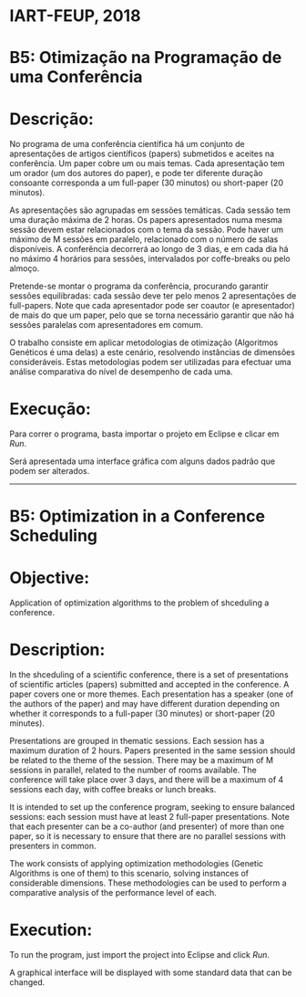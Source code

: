 # IART-FEUP, 2018

# B5: Otimização na Programação de uma Conferência

# Descrição:

No programa de uma conferência científica há um conjunto de apresentações de artigos científicos (papers) submetidos e aceites na conferência. Um paper cobre um ou mais temas. Cada apresentação tem um orador (um dos autores do paper), e pode ter diferente duração consoante corresponda a um full-paper (30 minutos) ou short-paper (20 minutos).

As apresentações são agrupadas em sessões temáticas. Cada sessão tem uma duração máxima de 2 horas. Os papers apresentados numa mesma sessão devem estar relacionados com o tema da sessão. Pode haver um máximo de M sessões em paralelo, relacionado com o número de salas disponíveis. A conferência decorrerá ao longo de 3 dias, e em cada dia há no máximo 4 horários para sessões, intervalados por coffe-breaks ou pelo almoço.

Pretende-se montar o programa da conferência, procurando garantir sessões equilibradas: cada sessão deve ter pelo menos 2 apresentações de full-papers. Note que cada apresentador pode ser coautor (e apresentador) de mais do que um paper, pelo que se torna necessário garantir que não há sessões paralelas com apresentadores em comum.

O trabalho consiste em aplicar metodologias de otimização (Algoritmos Genéticos é uma delas) a este cenário, resolvendo instâncias de dimensões consideráveis. Estas metodologias podem ser utilizadas para efectuar uma análise comparativa do nível de desempenho de cada uma.

# Execução:

Para correr o programa, basta importar o projeto em Eclipse e clicar em _Run_.

Será apresentada uma interface gráfica com alguns dados padrão que podem ser alterados.

---------------------------------------------------------------------------------------------------------------------------------------
# B5: Optimization in a Conference Scheduling

# Objective:

Application of optimization algorithms to the problem of shceduling a conference.

# Description:

In the shceduling of a scientific conference, there is a set of presentations of scientific articles (papers) submitted and accepted in the conference. A paper covers one or more themes. Each presentation has a speaker (one of the authors of the paper) and may have different duration depending on whether it corresponds to a full-paper (30 minutes) or short-paper (20 minutes).

Presentations are grouped in thematic sessions. Each session has a maximum duration of 2 hours. Papers presented in the same session should be related to the theme of the session. There may be a maximum of M sessions in parallel, related to the number of rooms available. The conference will take place over 3 days, and there will be a maximum of 4 sessions each day, with coffee breaks or lunch breaks.

It is intended to set up the conference program, seeking to ensure balanced sessions: each session must have at least 2 full-paper presentations. Note that each presenter can be a co-author (and presenter) of more than one paper, so it is necessary to ensure that there are no parallel sessions with presenters in common.

The work consists of applying optimization methodologies (Genetic Algorithms is one of them) to this scenario, solving instances of considerable dimensions. These methodologies can be used to perform a comparative analysis of the performance level of each.

# Execution:

To run the program, just import the project into Eclipse and click _Run_.

A graphical interface will be displayed with some standard data that can be changed.

